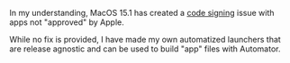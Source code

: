 In my understanding, MacOS 15.1 has created a [code signing](https://forums.macrumors.com/threads/finder-does-not-have-permission-to-open-null.2441374/) issue with apps not "approved" by Apple.

While no fix is provided, I have made my own automatized launchers that are release agnostic and can be used to build "app" files with Automator.
